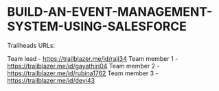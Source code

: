 # BUILD-AN-EVENT-MANAGEMENT-SYSTEM-USING-SALESFORCE

Trailheads URLs:

Team lead - https://trailblazer.me/id/raji34
Team member 1 - https://trailblazer.me/id/gayathiri04
Team member 2 - https://trailblazer.me/id/rubina1762
Team member 3 - https://trailblazer.me/id/devi43
